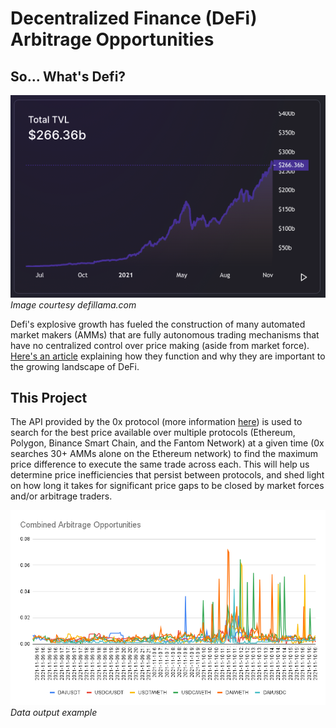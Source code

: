 # Decentralized Finance (DeFi) Arbitrage Opportunities
## So... What's Defi?
![DeFi TVL](/screenshots/DEFI_TVL.png)<br>*Image courtesy defillama.com*</br>

Defi's explosive growth has fueled the construction of many automated market makers (AMMs) that are fully autonomous trading mechanisms that have no centralized control over price making (aside from market force). [Here's an article](https://www.coindesk.com/learn/2021/08/20/what-is-an-automated-market-maker/#:~:text=An%20automated%20market%20maker%20%28AMM,how%20automated%20market%20makers%20work.) explaining how they function and why they are important to the growing landscape of DeFi.

## This Project
The API provided by the 0x protocol (more information [here](https://0x.org/docs/api)) is used to search for the best price available over multiple protocols (Ethereum, Polygon, Binance Smart Chain, and the Fantom Network) at a given time (0x searches 30+ AMMs alone on the Ethereum network) to find the maximum price difference to execute the same trade across each. This will help us determine price inefficiencies that persist between protocols, and shed light on how long it takes for significant price gaps to be closed by market forces and/or arbitrage traders.

![Graph](/screenshots/Combined_Arbs.png)<br>*Data output example*</br>